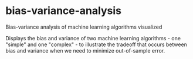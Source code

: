 # bias-variance-analysis
Bias-variance analysis of machine learning algorithms visualized

Displays the bias and variance of two machine learning algorithms - one "simple" and one "complex" - to illustrate the 
tradeoff that occurs between bias and variance when we need to minimize out-of-sample error.
